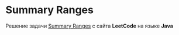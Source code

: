 # Summary Ranges
Решение задачи [Summary Ranges](https://leetcode.com/problems/summary-ranges) с сайта **LeetCode** на языке **Java**